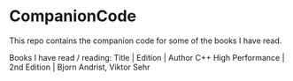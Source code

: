 # CompanionCode
This repo contains the companion code for some of the books I have read.

Books I have read / reading:
Title | Edition | Author
C++ High Performance | 2nd Edition | Bjorn Andrist, Viktor Sehr 
